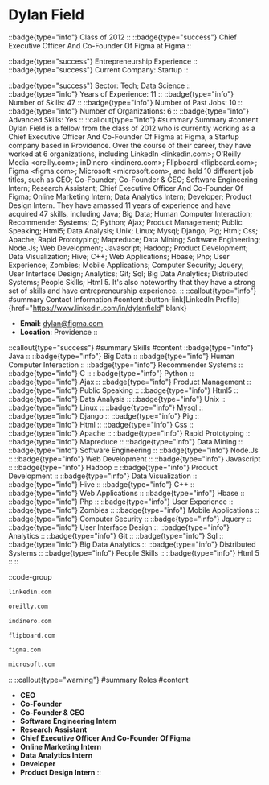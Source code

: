 # Dylan Field
::badge{type="info"}
Class of 2012
::
::badge{type="success"}
Chief Executive Officer And Co-Founder Of Figma at Figma
::

::badge{type="success"}
Entrepreneurship Experience
::
::badge{type="success"}
Current Company: Startup
::

::badge{type="success"}
Sector: Tech; Data Science
::
::badge{type="info"}
Years of Experience: 11
::
::badge{type="info"}
Number of Skills: 47
::
::badge{type="info"}
Number of Past Jobs: 10
::
::badge{type="info"}
Number of Organizations: 6
::
::badge{type="info"}
Advanced Skills: Yes
::
::callout{type="info"}
#summary
Summary
#content
Dylan Field is a fellow from the class of 2012 who is currently working as a Chief Executive Officer And Co-Founder Of Figma at Figma, a Startup company based in Providence. Over the course of their career, they have worked at 6 organizations, including LinkedIn <linkedin.com>; O'Reilly Media <oreilly.com>; inDinero <indinero.com>; Flipboard <flipboard.com>; Figma <figma.com>; Microsoft <microsoft.com>, and held 10 different job titles, such as CEO; Co-Founder; Co-Founder & CEO; Software Engineering Intern; Research Assistant; Chief Executive Officer And Co-Founder Of Figma; Online Marketing Intern; Data Analytics Intern; Developer; Product Design Intern. They have amassed 11 years of experience and have acquired 47 skills, including Java; Big Data; Human Computer Interaction; Recommender Systems; C; Python; Ajax; Product Management; Public Speaking; Html5; Data Analysis; Unix; Linux; Mysql; Django; Pig; Html; Css; Apache; Rapid Prototyping; Mapreduce; Data Mining; Software Engineering; Node.Js; Web Development; Javascript; Hadoop; Product Development; Data Visualization; Hive; C++; Web Applications; Hbase; Php; User Experience; Zombies; Mobile Applications; Computer Security; Jquery; User Interface Design; Analytics; Git; Sql; Big Data Analytics; Distributed Systems; People Skills; Html 5. It's also noteworthy that they have a strong set of skills and have entrepreneurship experience.
::
::callout{type="info"}
#summary
Contact Information
#content
:button-link[LinkedIn Profile]{href="https://www.linkedin.com/in/dylanfield" blank}
- **Email**: dylan@figma.com
- **Location**: Providence
::

::callout{type="success"}
#summary
Skills
#content
::badge{type="info"}
Java
::
::badge{type="info"}
Big Data
::
::badge{type="info"}
Human Computer Interaction
::
::badge{type="info"}
Recommender Systems
::
::badge{type="info"}
C
::
::badge{type="info"}
Python
::
::badge{type="info"}
Ajax
::
::badge{type="info"}
Product Management
::
::badge{type="info"}
Public Speaking
::
::badge{type="info"}
Html5
::
::badge{type="info"}
Data Analysis
::
::badge{type="info"}
Unix
::
::badge{type="info"}
Linux
::
::badge{type="info"}
Mysql
::
::badge{type="info"}
Django
::
::badge{type="info"}
Pig
::
::badge{type="info"}
Html
::
::badge{type="info"}
Css
::
::badge{type="info"}
Apache
::
::badge{type="info"}
Rapid Prototyping
::
::badge{type="info"}
Mapreduce
::
::badge{type="info"}
Data Mining
::
::badge{type="info"}
Software Engineering
::
::badge{type="info"}
Node.Js
::
::badge{type="info"}
Web Development
::
::badge{type="info"}
Javascript
::
::badge{type="info"}
Hadoop
::
::badge{type="info"}
Product Development
::
::badge{type="info"}
Data Visualization
::
::badge{type="info"}
Hive
::
::badge{type="info"}
C++
::
::badge{type="info"}
Web Applications
::
::badge{type="info"}
Hbase
::
::badge{type="info"}
Php
::
::badge{type="info"}
User Experience
::
::badge{type="info"}
Zombies
::
::badge{type="info"}
Mobile Applications
::
::badge{type="info"}
Computer Security
::
::badge{type="info"}
Jquery
::
::badge{type="info"}
User Interface Design
::
::badge{type="info"}
Analytics
::
::badge{type="info"}
Git
::
::badge{type="info"}
Sql
::
::badge{type="info"}
Big Data Analytics
::
::badge{type="info"}
Distributed Systems
::
::badge{type="info"}
People Skills
::
::badge{type="info"}
Html 5
::
::

::code-group
```bash [LinkedIn]
linkedin.com
```
```bash [O'Reilly Media]
oreilly.com
```
```bash [inDinero]
indinero.com
```
```bash [Flipboard]
flipboard.com
```
```bash [Figma]
figma.com
```
```bash [Microsoft]
microsoft.com
```
::
::callout{type="warning"}
#summary
Roles
#content
- **CEO**
- **Co-Founder**
- **Co-Founder & CEO**
- **Software Engineering Intern**
- **Research Assistant**
- **Chief Executive Officer And Co-Founder Of Figma**
- **Online Marketing Intern**
- **Data Analytics Intern**
- **Developer**
- **Product Design Intern**
::

